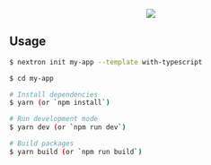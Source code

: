 <p align="center"><img src="https://i.imgur.com/ZWNgF2C.png"></p>

## Usage

```bash
$ nextron init my-app --template with-typescript

$ cd my-app

# Install dependencies
$ yarn (or `npm install`)

# Run development mode
$ yarn dev (or `npm run dev`)

# Build packages
$ yarn build (or `npm run build`)
```
